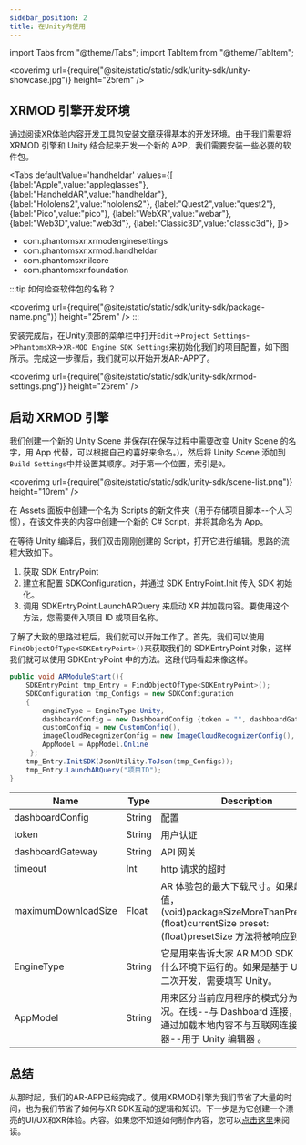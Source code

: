 ```yaml
---
sidebar_position: 2
title: 在Unity内使用
---
```


import Tabs from "@theme/Tabs";
import TabItem from "@theme/TabItem";

<coverimg url={require("@site/static/static/sdk/unity-sdk/unity-showcase.jpg")} height="25rem" />

## XRMOD 引擎开发环境

通过阅读[XR体验内容开发工具包安装文章](../experience-manual/prepare-for-developer/install-xrmod-dev-tools)获得基本的开发环境。由于我们需要将 XRMOD 引擎和 Unity 结合起来开发一个新的 APP，我们需要安装一些必要的软件包。

<Tabs defaultValue='handheldar' values={[
    {label:"Apple",value:"appleglasses"},
    {label:"HandheldAR",value:"handheldar"},
    {label:"Hololens2",value:"hololens2"},
    {label:"Quest2",value:"quest2"},
    {label:"Pico",value:"pico"},
    {label:"WebXR",value:"webar"},
    {label:"Web3D",value:"web3d"},
    {label:"Classic3D",value:"classic3d"},
]}>

<TabItem value="handheldar">

- com.phantomsxr.xrmodenginesettings
- com.phantomsxr.xrmod.handheldar
- com.phantomsxr.ilcore
- com.phantomsxr.foundation

:::tip
如何检查软件包的名称？

<coverimg url={require("@site/static/static/sdk/unity-sdk/package-name.png")} height="25rem" />
:::

</TabItem>

</Tabs>

安装完成后，在Unity顶部的菜单栏中打开`Edit`->`Project Settings`->`PhantomsXR`->`XR-MOD Engine SDK Settings`来初始化我们的项目配置，如下图所示。完成这一步骤后，我们就可以开始开发AR-APP了。

<coverimg url={require("@site/static/static/sdk/unity-sdk/xrmod-settings.png")} height="25rem" />

## 启动 XRMOD 引擎

我们创建一个新的 Unity Scene 并保存(在保存过程中需要改变 Unity Scene 的名字，用 App 代替，可以根据自己的喜好来命名。)，然后将 Unity Scene 添加到`Build Settings`中并设置其顺序。对于第一个位置，索引是`0`。

<coverimg url={require("@site/static/static/sdk/unity-sdk/scene-list.png")} height="10rem" />

在 Assets 面板中创建一个名为 Scripts 的新文件夹（用于存储项目脚本--个人习惯），在该文件夹的内容中创建一个新的 C# Script，并将其命名为 App。

在等待 Unity 编译后，我们双击刚刚创建的 Script，打开它进行编辑。思路的流程大致如下。

1. 获取 SDK EntryPoint
2. 建立和配置 SDKConfiguration，并通过 SDK EntryPoint.Init 传入 SDK 初始化。
3. 调用 SDKEntryPoint.LaunchARQuery 来启动 XR 并加载内容。要使用这个方法，您需要传入项目 ID 或项目名称。

了解了大致的思路过程后，我们就可以开始工作了。首先，我们可以使用`FindObjectOfType<SDKEntryPoint>()`来获取我们的 SDKEntryPoint 对象，这样我们就可以使用 SDKEntryPoint 中的方法。这段代码看起来像这样。

```csharp
public void ARModuleStart(){
    SDKEntryPoint tmp_Entry = FindObjectOfType<SDKEntryPoint>();
    SDKConfiguration tmp_Configs = new SDKConfiguration
    {
        engineType = EngineType.Unity,
        dashboardConfig = new DashboardConfig {token = "", dashboardGateway = $"http://localhost:8084"},
        customConfig = new CustomConfig(),
        imageCloudRecognizerConfig = new ImageCloudRecognizerConfig(),
        AppModel = AppModel.Online
     };
    tmp_Entry.InitSDK(JsonUtility.ToJson(tmp_Configs));
    tmp_Entry.LaunchARQuery("项目ID");
}
```

| Name                | Type   | Description                                                                                                                             |
| ------------------- | ------ | --------------------------------------------------------------------------------------------------------------------------------------- |
| dashboardConfig     | String | 配置                                                                                                                                    |
| token               | String | 用户认证                                                                                                                                |
| dashboardGateway    | String | API 网关                                                                                                                                |
| timeout             | Int    | http 请求的超时                                                                                                                         |
| maximumDownloadSize | Float  | AR 体验包的最大下载尺寸。如果超过这个值，(void)packageSizeMoreThanPresetSize:(float)currentSize preset:(float)presetSize 方法将被响应到 |
| EngineType          | String | 它是用来告诉大家 AR MOD SDK 目前是在什么环境下运行的。如果是基于 Unity 的二次开发，需要填写 Unity。                                     |
| AppModel            | String | 用来区分当前应用程序的模式分为三种情况。在线--与 Dashboard 连接，离线--通过加载本地内容不与互联网连接，模拟器--用于 Unity 编辑器 。     |

## 总结

从那时起，我们的AR-APP已经完成了。使用XRMOD引擎为我们节省了大量的时间，也为我们节省了如何与XR SDK互动的逻辑和知识。下一步是为它创建一个漂亮的UI/UX和XR体验。内容。如果您不知道如何制作内容，您可以[点击这里](../experience-manual/tutorial-basics/how-create-xrmod-project)来阅读。
